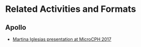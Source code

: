 # Related Activities and Formats

## Apollo

* [Martina Iglesias presentation at MicroCPH 2017](https://microcph.dk/media/1024/conference-microcph-2017.pdf) 
